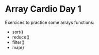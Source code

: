 # Array Cardio Day 1
Exercices to practice some arrays functions:
- sort()
- reduce()
- filter()
- map()